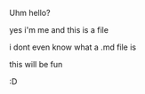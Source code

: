 Uhm hello?

yes i'm me and this is a file

i dont even know what a .md file is

this will be fun 

:D
